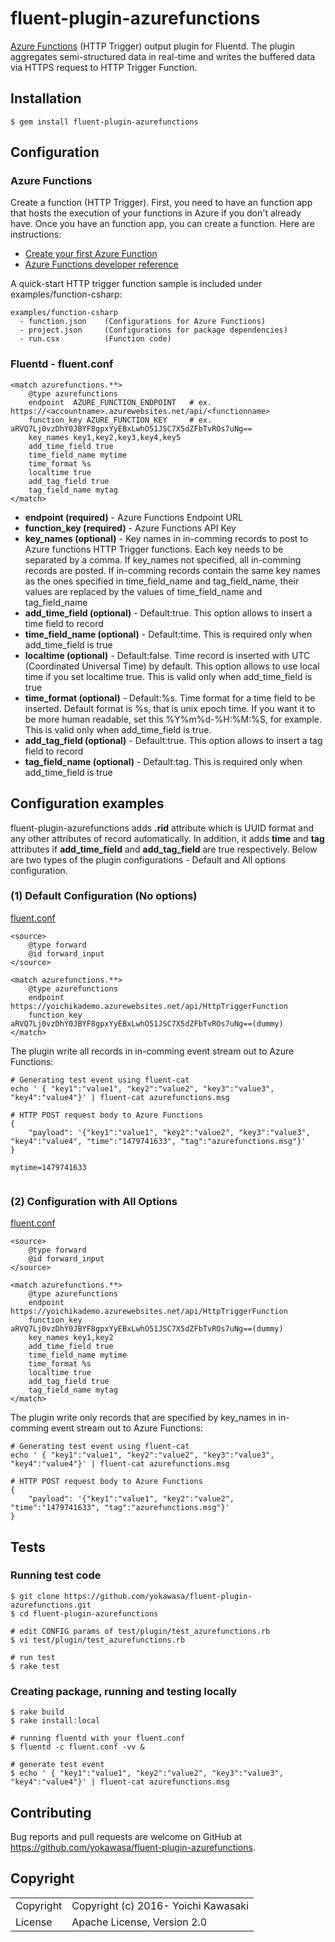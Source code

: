 # fluent-plugin-azurefunctions
[Azure Functions](https://docs.microsoft.com/en-us/azure/azure-functions/functions-overview) (HTTP Trigger) output plugin for Fluentd. The plugin aggregates semi-structured data in real-time and writes the buffered data via HTTPS request to HTTP Trigger Function.

## Installation
```
$ gem install fluent-plugin-azurefunctions
```

## Configuration

### Azure Functions
Create a function (HTTP Trigger). First, you need to have an function app that hosts the execution of your functions in Azure if you don't already have. Once you have an function app, you can create a function. Here are instructions:

 * [Create your first Azure Function](https://docs.microsoft.com/en-us/azure/azure-functions/functions-create-first-azure-function)
 * [Azure Functions developer reference](https://docs.microsoft.com/en-us/azure/azure-functions/functions-reference)

A quick-start HTTP trigger function sample is included under examples/function-csharp:
```
examples/function-csharp
  - function.json    (Configurations for Azure Functions)
  - project.json     (Configurations for package dependencies)
  - run.csx          (Function code)
```

### Fluentd - fluent.conf

```
<match azurefunctions.**>
    @type azurefunctions
    endpoint  AZURE_FUNCTION_ENDPOINT   # ex. https://<accountname>.azurewebsites.net/api/<functionname>
    function_key AZURE_FUNCTION_KEY     # ex. aRVQ7Lj0vzDhY0JBYF8gpxYyEBxLwhO51JSC7X5dZFbTvROs7uNg==
    key_names key1,key2,key3,key4,key5
    add_time_field true
    time_field_name mytime
    time_format %s
    localtime true
    add_tag_field true
    tag_field_name mytag
</match>
```

 * **endpoint (required)** - Azure Functions Endpoint URL
 * **function\_key (required)** - Azure Functions API Key
 * **key\_names (optional)** - Key names in in-comming records to post to Azure functions HTTP Trigger functions. Each key needs to be separated by a comma. If key_names not specified, all in-comming records are posted. If in-comming records contain the same key names as the ones specified in time_field_name and tag_field_name, their values are replaced by the values of time_field_name and tag_field_name
 * **add\_time\_field (optional)** - Default:true. This option allows to insert a time field to record
 * **time\_field\_name (optional)** - Default:time. This is required only when add_time_field is true
 * **localtime (optional)** - Default:false. Time record is inserted with UTC (Coordinated Universal Time) by default. This option allows to use local time if you set localtime true. This is valid only when add_time_field is true
 * **time\_format (optional)** -  Default:%s. Time format for a time field to be inserted. Default format is %s, that is unix epoch time. If you want it to be more human readable, set this %Y%m%d-%H:%M:%S, for example. This is valid only when add_time_field is true.
 * **add\_tag\_field (optional)** - Default:true. This option allows to insert a tag field to record
 * **tag\_field\_name (optional)** - Default:tag. This is required only when add_time_field is true


## Configuration examples

fluent-plugin-azurefunctions adds **.rid** attribute which is UUID format and any other attributes of record automatically. In addition, it adds **time** and **tag** attributes if **add_time_field** and **add_tag_field** are true respectively. Below are two types of the plugin configurations - Default and All options configuration.

### (1) Default Configuration (No options)
<u>fluent.conf</u>
```
<source>
    @type forward
    @id forward_input
</source>

<match azurefunctions.**>
    @type azurefunctions
    endpoint https://yoichikademo.azurewebsites.net/api/HttpTriggerFunction
    function_key aRVQ7Lj0vzDhY0JBYF8gpxYyEBxLwhO51JSC7X5dZFbTvROs7uNg==(dummy)
</match>
```

The plugin write all records in in-comming event stream out to Azure Functions:
```
# Generating test event using fluent-cat
echo ' { "key1":"value1", "key2":"value2", "key3":"value3", "key4":"value4"}' | fluent-cat azurefunctions.msg

# HTTP POST request body to Azure Functions
{
    "payload": '{"key1":"value1", "key2":"value2", "key3":"value3", "key4":"value4", "time":"1479741633", "tag":"azurefunctions.msg"}'
}

mytime=1479741633


```


### (2) Configuration with All Options
<u>fluent.conf</u>
```
<source>
    @type forward
    @id forward_input
</source>

<match azurefunctions.**>
    @type azurefunctions
    endpoint https://yoichikademo.azurewebsites.net/api/HttpTriggerFunction
    function_key aRVQ7Lj0vzDhY0JBYF8gpxYyEBxLwhO51JSC7X5dZFbTvROs7uNg==(dummy)
    key_names key1,key2
    add_time_field true
    time_field_name mytime
    time_format %s
    localtime true
    add_tag_field true
    tag_field_name mytag
</match>
```

The plugin write only records that are specified by key_names in in-comming event stream out to Azure Functions:
```
# Generating test event using fluent-cat
echo ' { "key1":"value1", "key2":"value2", "key3":"value3", "key4":"value4"}' | fluent-cat azurefunctions.msg

# HTTP POST request body to Azure Functions
{
    "payload": '{"key1":"value1", "key2":"value2", "time":"1479741633", "tag":"azurefunctions.msg"}'
}
```

## Tests
### Running test code
```
$ git clone https://github.com/yokawasa/fluent-plugin-azurefunctions.git
$ cd fluent-plugin-azurefunctions

# edit CONFIG params of test/plugin/test_azurefunctions.rb
$ vi test/plugin/test_azurefunctions.rb

# run test
$ rake test
```

### Creating package, running and testing locally
```
$ rake build
$ rake install:local

# running fluentd with your fluent.conf
$ fluentd -c fluent.conf -vv &

# generate test event
$ echo ' { "key1":"value1", "key2":"value2", "key3":"value3", "key4":"value4"}' | fluent-cat azurefunctions.msg
```

## Contributing

Bug reports and pull requests are welcome on GitHub at https://github.com/yokawasa/fluent-plugin-azurefunctions.

## Copyright

<table>
  <tr>
    <td>Copyright</td><td>Copyright (c) 2016- Yoichi Kawasaki</td>
  </tr>
  <tr>
    <td>License</td><td>Apache License, Version 2.0</td>
  </tr>
</table>

